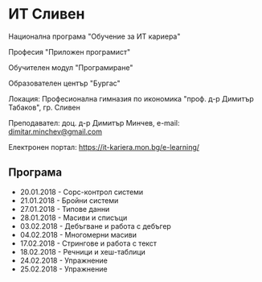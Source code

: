 # ИТ Сливен
Национална програма "Обучение за ИТ кариера" 

Професия "Приложен програмист" 

Обучителен модул "Програмиране" 

Образователен център "Бургас" 

Локация: Професионална гимназия по икономика "проф. д-р Димитър Табаков", гр. Сливен 

Преподавател: доц. д-р Димитър Минчев, e-mail: dimitar.minchev@gmail.com 

Електронен портал: https://it-kariera.mon.bg/e-learning/

## Програма
- 20.01.2018 - Сорс-контрол системи 
- 21.01.2018 - Бройни системи 
- 27.01.2018 - Типове данни 
- 28.01.2018 - Масиви и списъци 
- 03.02.2018 - Дебъгване и работа с дебъгер 
- 04.02.2018 - Многомерни масиви 
- 17.02.2018 - Стрингове и работа с текст 
- 18.02.2018 - Речници и хеш-таблици 
- 24.02.2018 - Упражнение 
- 25.02.2018 - Упражнение
